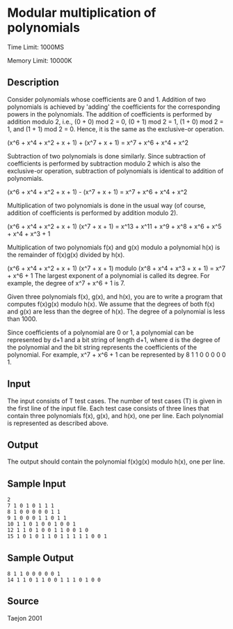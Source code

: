 # Modular multiplication of polynomials

Time Limit: 1000MS

Memory Limit: 10000K


## Description

Consider polynomials whose coefficients are 0 and 1. Addition of two polynomials is achieved by 'adding' the coefficients for the corresponding powers in the polynomials. The addition of coefficients is performed by addition modulo 2, i.e., (0 + 0) mod 2 = 0, (0 + 1) mod 2 = 1, (1 + 0) mod 2 = 1, and (1 + 1) mod 2 = 0. Hence, it is the same as the exclusive-or operation.

(x^6 + x^4 + x^2 + x + 1) + (x^7 + x + 1) = x^7 + x^6 + x^4 + x^2

Subtraction of two polynomials is done similarly. Since subtraction of coefficients is performed by subtraction modulo 2 which is also the exclusive-or operation, subtraction of polynomials is identical to addition of polynomials.

(x^6 + x^4 + x^2 + x + 1) - (x^7 + x + 1) = x^7 + x^6 + x^4 + x^2

Multiplication of two polynomials is done in the usual way (of course, addition of coefficients is performed by addition modulo 2).

(x^6 + x^4 + x^2 + x + 1) (x^7 + x + 1) = x^13 + x^11 + x^9 + x^8 + x^6 + x^5 + x^4 + x^3 + 1

Multiplication of two polynomials f(x) and g(x) modulo a polynomial h(x) is the remainder of f(x)g(x) divided by h(x).

(x^6 + x^4 + x^2 + x + 1) (x^7 + x + 1) modulo (x^8 + x^4 + x^3 + x + 1) = x^7 + x^6 + 1
The largest exponent of a polynomial is called its degree. For example, the degree of x^7 + x^6 + 1 is 7.

Given three polynomials f(x), g(x), and h(x), you are to write a program that computes f(x)g(x) modulo h(x).
We assume that the degrees of both f(x) and g(x) are less than the degree of h(x). The degree of a polynomial is less than 1000.

Since coefficients of a polynomial are 0 or 1, a polynomial can be represented by d+1 and a bit string of length d+1, where d is the degree of the polynomial and the bit string represents the coefficients of the polynomial. For example, x^7 + x^6 + 1 can be represented by 8 1 1 0 0 0 0 0 1.


## Input

The input consists of T test cases. The number of test cases (T) is given in the first line of the input file. Each test case consists of three lines that contain three polynomials f(x), g(x), and h(x), one per line. Each polynomial is represented as described above.


## Output

The output should contain the polynomial f(x)g(x) modulo h(x), one per line.


## Sample Input

```
2
7 1 0 1 0 1 1 1
8 1 0 0 0 0 0 1 1
9 1 0 0 0 1 1 0 1 1
10 1 1 0 1 0 0 1 0 0 1
12 1 1 0 1 0 0 1 1 0 0 1 0
15 1 0 1 0 1 1 0 1 1 1 1 1 0 0 1
```


## Sample Output

```
8 1 1 0 0 0 0 0 1
14 1 1 0 1 1 0 0 1 1 1 0 1 0 0
```


## Source

Taejon 2001
